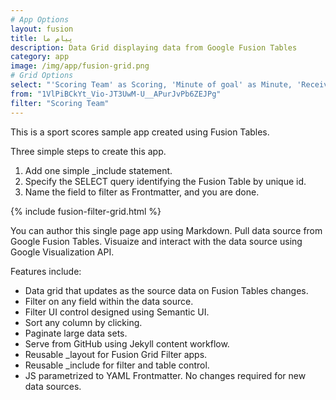 ```yaml
---
# App Options
layout: fusion
title: پیام ما
description: Data Grid displaying data from Google Fusion Tables
category: app
image: /img/app/fusion-grid.png
# Grid Options
select: "'Scoring Team' as Scoring, 'Minute of goal' as Minute, 'Receiving Team' as Receiving"
from: "1VlPiBCkYt_Vio-JT3UwM-U__APurJvPb6ZEJPg"
filter: "Scoring Team"
---
```

This is a sport scores sample app created using Fusion Tables.

Three simple steps to create this app.

1. Add one simple _include statement.
2. Specify the SELECT query identifying the Fusion Table by unique id.
3. Name the field to filter as Frontmatter, and you are done.

{% include fusion-filter-grid.html %}

You can author this single page app using Markdown. Pull data source from Google Fusion Tables.
Visuaize and interact with the data source using Google Visualization API.

Features include:

- Data grid that updates as the source data on Fusion Tables changes.
- Filter on any field within the data source.
- Filter UI control designed using Semantic UI.
- Sort any column by clicking.
- Paginate large data sets.
- Serve from GitHub using Jekyll content workflow.
- Reusable _layout for Fusion Grid Filter apps.
- Reusable _include for filter and table control.
- JS parametrized to YAML Frontmatter. No changes required for new data sources.
